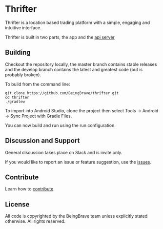 # Thrifter

Thrifter is a location based trading platform with a simple, engaging and intuitive interface.

Thrifter is built in two parts, the app and the [api server](https://github.com/BeingBrave/thrifter-api)

## Building

Checkout the repository locally, the master branch contains stable releases and the develop branch contains the latest and greatest code (but is probably broken).

To build from the command line:

```
git clone https://github.com/BeingBrave/thrifter.git
cd thrifter
./gradlew
```

To import into Android Studio, clone the project then select Tools -> Android -> Sync Project with Gradle Files.

You can now build and run using the run configuration.

## Discussion and Support

General discussion takes place on Slack and is invite only.

If you would like to report an issue or feature suggestion, use the [issues](https://github.com/BeingBrave/thrifter/issues).

## Contribute

Learn how to [contribute](https://github.com/BeingBrave/thrifter/blob/master/CONTRIBUTING.md).

## License

All code is copyrighted by the BeingBrave team unless explicitly stated otherwise.
All rights reserved.